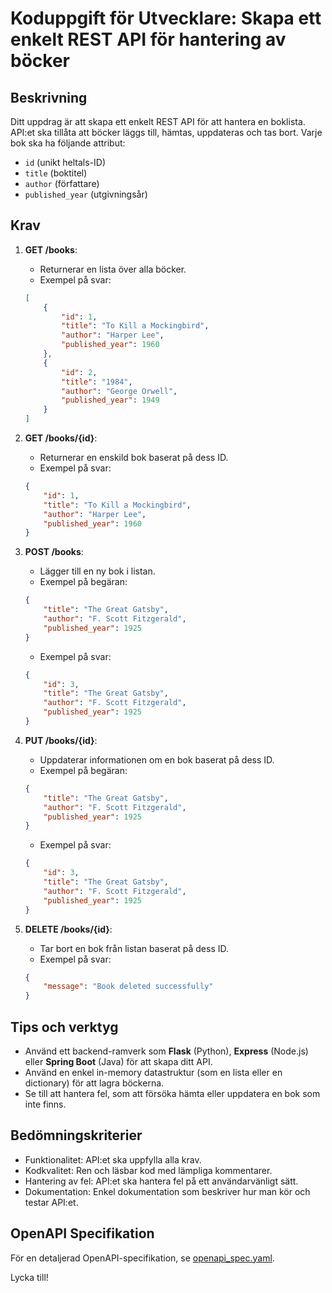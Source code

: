 
# Koduppgift för Utvecklare: Skapa ett enkelt REST API för hantering av böcker

## Beskrivning

Ditt uppdrag är att skapa ett enkelt REST API för att hantera en boklista. API:et ska tillåta att böcker läggs till, hämtas, uppdateras och tas bort. Varje bok ska ha följande attribut:

- `id` (unikt heltals-ID)
- `title` (boktitel)
- `author` (författare)
- `published_year` (utgivningsår)

## Krav

1. **GET /books**:
    - Returnerar en lista över alla böcker.
    - Exempel på svar:
    ```json
    [
        {
            "id": 1,
            "title": "To Kill a Mockingbird",
            "author": "Harper Lee",
            "published_year": 1960
        },
        {
            "id": 2,
            "title": "1984",
            "author": "George Orwell",
            "published_year": 1949
        }
    ]
    ```

2. **GET /books/{id}**:
    - Returnerar en enskild bok baserat på dess ID.
    - Exempel på svar:
    ```json
    {
        "id": 1,
        "title": "To Kill a Mockingbird",
        "author": "Harper Lee",
        "published_year": 1960
    }
    ```

3. **POST /books**:
    - Lägger till en ny bok i listan.
    - Exempel på begäran:
    ```json
    {
        "title": "The Great Gatsby",
        "author": "F. Scott Fitzgerald",
        "published_year": 1925
    }
    ```
    - Exempel på svar:
    ```json
    {
        "id": 3,
        "title": "The Great Gatsby",
        "author": "F. Scott Fitzgerald",
        "published_year": 1925
    }
    ```

4. **PUT /books/{id}**:
    - Uppdaterar informationen om en bok baserat på dess ID.
    - Exempel på begäran:
    ```json
    {
        "title": "The Great Gatsby",
        "author": "F. Scott Fitzgerald",
        "published_year": 1925
    }
    ```
    - Exempel på svar:
    ```json
    {
        "id": 3,
        "title": "The Great Gatsby",
        "author": "F. Scott Fitzgerald",
        "published_year": 1925
    }
    ```

5. **DELETE /books/{id}**:
    - Tar bort en bok från listan baserat på dess ID.
    - Exempel på svar:
    ```json
    {
        "message": "Book deleted successfully"
    }
    ```

## Tips och verktyg

- Använd ett backend-ramverk som **Flask** (Python), **Express** (Node.js) eller **Spring Boot** (Java) för att skapa ditt API.
- Använd en enkel in-memory datastruktur (som en lista eller en dictionary) för att lagra böckerna.
- Se till att hantera fel, som att försöka hämta eller uppdatera en bok som inte finns.

## Bedömningskriterier

- Funktionalitet: API:et ska uppfylla alla krav.
- Kodkvalitet: Ren och läsbar kod med lämpliga kommentarer.
- Hantering av fel: API:et ska hantera fel på ett användarvänligt sätt.
- Dokumentation: Enkel dokumentation som beskriver hur man kör och testar API:et.

## OpenAPI Specifikation

För en detaljerad OpenAPI-specifikation, se [openapi_spec.yaml](./openapi_spec.yaml).

Lycka till!
